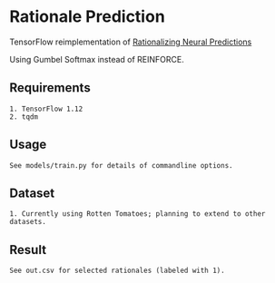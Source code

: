 # Rationale Prediction

TensorFlow reimplementation of [Rationalizing Neural Predictions](https://people.csail.mit.edu/taolei/papers/emnlp16_rationale.pdf)

Using Gumbel Softmax instead of REINFORCE.

## Requirements
    1. TensorFlow 1.12
    2. tqdm

## Usage
    See models/train.py for details of commandline options.

## Dataset
    1. Currently using Rotten Tomatoes; planning to extend to other datasets.

## Result
    See out.csv for selected rationales (labeled with 1).